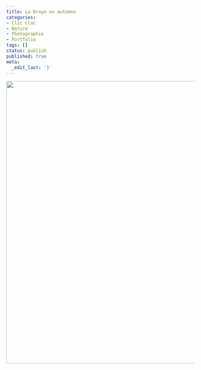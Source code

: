 ```yaml
---
title: La Broye en automne
categories:
- Clic clac
- Nature
- Photographie
- Portfolio
tags: []
status: publish
published: true
meta:
  _edit_last: '1'
---
```

<img class="alignright size-full wp-image-6236" title="Le long de la Broye" src="https://dlgjp9x71cipk.cloudfront.net/2012/11/21102012-IMG_8038-Modifier-Modifier.jpg" alt="" width="1132" height="755" />
